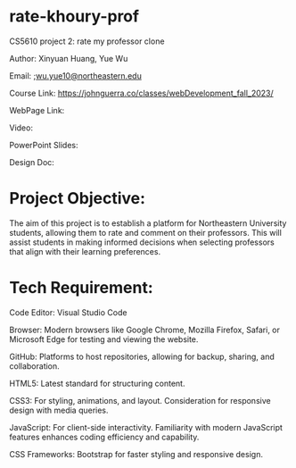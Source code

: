# rate-khoury-prof
CS5610 project 2: rate my professor clone

Author: Xinyuan Huang, Yue Wu

Email:    ;wu.yue10@northeastern.edu

Course Link: https://johnguerra.co/classes/webDevelopment_fall_2023/

WebPage Link:

Video: 

PowerPoint Slides:

Design Doc:

# Project Objective:
The aim of this project is to establish a platform for Northeastern University students, allowing them to rate and comment on their professors. This will assist students in making informed decisions when selecting professors that align with their learning preferences.

# Tech Requirement:
Code Editor: Visual Studio Code

Browser: Modern browsers like Google Chrome, Mozilla Firefox, Safari, or Microsoft Edge for testing and viewing the website.

GitHub: Platforms to host repositories, allowing for backup, sharing, and collaboration.

HTML5: Latest standard for structuring content.

CSS3: For styling, animations, and layout. Consideration for responsive design with media queries.

JavaScript: For client-side interactivity. Familiarity with modern JavaScript features enhances coding efficiency and capability.

CSS Frameworks: Bootstrap for faster styling and responsive design.



